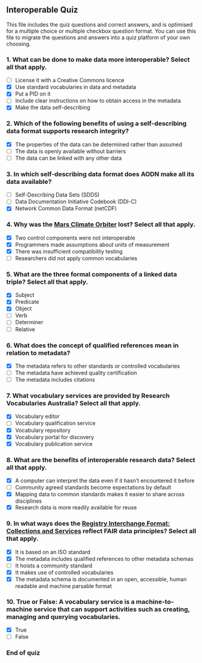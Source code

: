 ## Interoperable Quiz

This file includes the quiz questions and correct answers, and is optimised for a multiple choice or multiple checkbox question format. You can use this file to migrate the questions and answers into a quiz platform of your own choosing.

### 1. What can be done to make data more interoperable? Select all that apply.

- [ ] License it with a Creative Commons licence
- [x] Use standard vocabularies in data and metadata
- [x] Put a PID on it
- [ ] Include clear instructions on how to obtain access in the metadata
- [x] Make the data self-describing

### 2. Which of the following benefits of using a self-describing data format supports research integrity?

- [x] The properties of the data can be determined rather than assumed
- [ ] The data is openly available without barriers
- [ ] The data can be linked with any other data

### 3. In which self-describing data format does AODN make all its data available?

- [ ] Self-Describing Data Sets (SDDS)
- [ ] Data Documentation Initiative Codebook (DDI-C)
- [x] Network Common Data Format (netCDF)

### 4. Why was the [Mars Climate Orbiter](https://en.wikipedia.org/wiki/Mars_Climate_Orbiter) lost? Select all that apply.

- [x] Two control components were not interoperable
- [x] Programmers made assumptions about units of measurement
- [x] There was insufficient compatibility testing
- [ ] Researchers did not apply common vocabularies

### 5. What are the three formal components of a linked data triple? Select all that apply.

- [x] Subject
- [x] Predicate
- [x] Object
- [ ] Verb
- [ ] Determiner
- [ ] Relative

### 6. What does the concept of qualified references mean in relation to metadata?

- [x] The metadata refers to other standards or controlled vocabularies
- [ ] The metadata have achieved quality certification
- [ ] The metadata includes citations

### 7. What vocabulary services are provided by Research Vocabularies Australia? Select all that apply.

- [x] Vocabulary editor
- [ ] Vocabulary qualification service
- [x] Vocabulary repository
- [x] Vocabulary portal for discovery
- [x] Vocabulary publication service

### 8. What are the benefits of interoperable research data? Select all that apply.

- [x] A computer can interpret the data even if it hasn’t encountered it before
- [ ] Community agreed standards become expectations by default
- [x] Mapping data to common standards makes it easier to share across disciplines
- [x] Research data is more readily available for reuse

### 9. In what ways does the [Registry Interchange Format: Collections and Services](https://documentation.ardc.edu.au/display/DOC/About+RIF-CS) reflect FAIR data principles? Select all that apply.

- [x] It is based on an ISO standard
- [x] The metadata includes qualified references to other metadata schemas
- [ ] It hoists a community standard
- [x] It makes use of controlled vocabularies
- [x] The metadata schema is documented in an open, accessible, human readable and machine parsable format

### 10. True or False: A vocabulary service is a machine-to-machine service that can support activities such as creating, managing and querying vocabularies.

- [x] True
- [ ] False

### End of quiz
